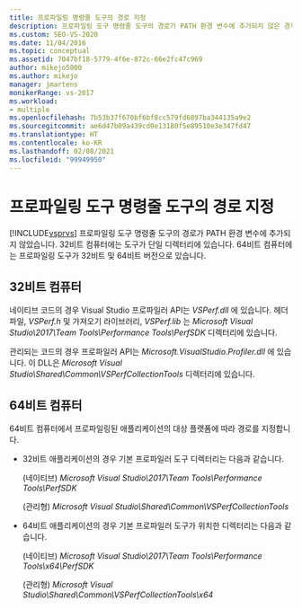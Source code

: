 ```yaml
---
title: 프로파일링 명령줄 도구의 경로 지정
description: 프로파일링 도구 명령줄 도구의 경로가 PATH 환경 변수에 추가되지 않은 경우 프로파일링 도구 명령줄 도구의 경로를 지정합니다.
ms.custom: SEO-VS-2020
ms.date: 11/04/2016
ms.topic: conceptual
ms.assetid: 7047bf18-5779-4f6e-872c-66e2fc47c969
author: mikejo5000
ms.author: mikejo
manager: jmartens
monikerRange: vs-2017
ms.workload:
- multiple
ms.openlocfilehash: 7b53b37f670bf6bf8cc579fd6897ba344135a9e2
ms.sourcegitcommit: ae6d47b09a439cd0e13180f5e89510e3e347fd47
ms.translationtype: HT
ms.contentlocale: ko-KR
ms.lasthandoff: 02/08/2021
ms.locfileid: "99949950"
---
```

# <a name="specify-the-path-to-profiling-tools-command-line-tools"></a>프로파일링 도구 명령줄 도구의 경로 지정

[!INCLUDE[vsprvs](../code-quality/includes/vsprvs_md.md)] 프로파일링 도구 명령줄 도구의 경로가 PATH 환경 변수에 추가되지 않았습니다. 32비트 컴퓨터에는 도구가 단일 디렉터리에 있습니다. 64비트 컴퓨터에는 프로파일링 도구가 32비트 및 64비트 버전으로 있습니다.

## <a name="32-bit-computers"></a>32비트 컴퓨터

네이티브 코드의 경우 Visual Studio 프로파일러 API는 *VSPerf.dll* 에 있습니다. 헤더 파일, *VSPerf.h* 및 가져오기 라이브러리, *VSPerf.lib* 는 *Microsoft Visual Studio\2017\Team Tools\Performance Tools\PerfSDK* 디렉터리에 있습니다.

 관리되는 코드의 경우 프로파일러 API는 *Microsoft.VisualStudio.Profiler.dll* 에 있습니다. 이 DLL은 *Microsoft Visual Studio\Shared\Common\VSPerfCollectionTools* 디렉터리에 있습니다.

## <a name="64-bit-computers"></a>64비트 컴퓨터

64비트 컴퓨터에서 프로파일링된 애플리케이션의 대상 플랫폼에 따라 경로를 지정합니다.

- 32비트 애플리케이션의 경우 기본 프로파일러 도구 디렉터리는 다음과 같습니다.

     (네이티브) *Microsoft Visual Studio\2017\Team Tools\Performance Tools\PerfSDK*
     
     (관리형) *Microsoft Visual Studio\Shared\Common\VSPerfCollectionTools*

- 64비트 애플리케이션의 경우 기본 프로파일러 도구가 위치한 디렉터리는 다음과 같습니다.

     (네이티브) *Microsoft Visual Studio\2017\Team Tools\Performance Tools\x64\PerfSDK*

     (관리형) *Microsoft Visual Studio\Shared\Common\VSPerfCollectionTools\x64*
